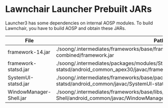 # Lawnchair Launcher Prebuilt JARs

Launcher3 has some dependencies on internal AOSP modules. 
To build Lawnchair, you have to build AOSP and obtain these JARs.

| File                    | Path                                                                                                                             |
|-------------------------|----------------------------------------------------------------------------------------------------------------------------------|
| framework-14.jar        | ./soong/.intermediates/frameworks/base/framework/android_common/turbine-combined/framework.jar                                   |
| framework-statsd.jar    | ./soong/.intermediates/packages/modules/StatsD/framework/framework-statsd/android_common_apex30/javac/framework-statsd.jar       |
| SystemUI-statsd.jar     | ./soong/.intermediates/frameworks/base/packages/SystemUI/shared/SystemUI-statsd/android_common/javac/SystemUI-statsd.jar         |
| WindowManager-Shell.jar | ./soong/.intermediates/frameworks/base/libs/WindowManager/Shell/WindowManager-Shell/android_common/javac/WindowManager-Shell.jar |

<!-- What about SystemUI Core? -->

<!-- 
core.jar, core-all.jar, libGoogleFeed.jar, seeder.jar, wmshell-aidls.jar, WindowsManager-Shell.jar

I suspect that these are legacy JARS because I couldn't find usage of it.
-->
